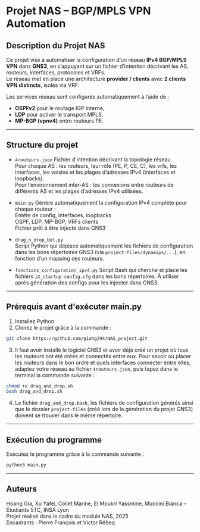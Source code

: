 # Projet NAS – BGP/MPLS VPN Automation

## Description du Projet NAS

Ce projet vise à automatiser la configuration d’un réseau **IPv4 BGP/MPLS VPN** dans **GNS3**, en s’appuyant sur un fichier d’intention décrivant les AS, routeurs, interfaces, protocoles et VRFs.  
Le réseau met en place une architecture **provider / clients** avec **2 clients VPN distincts**, isolés via VRF.

Les services réseau sont configurés automatiquement à l’aide de :
- **OSPFv2** pour le routage IGP interne,
- **LDP** pour activer le transport MPLS,
- **MP-BGP (vpnv4)** entre routeurs PE.

---

## Structure du projet

- `4routeurs.json` 
Fichier d’intention décrivant la topologie réseau.   
Pour chaque AS : les routeurs, leur rôle (PE, P, CE, C), les vrfs, les interfaces, les voisins et les plages d’adresses IPv4 (interfaces et loopbacks).  
Pour l’environnement inter-AS : les connexions entre routeurs de différents AS et les plages d’adresses IPv4 utilisées.

- `main.py` 
Génère automatiquement la configuration IPv4 complète pour chaque routeur :  
Entête de config, interfaces, loopbacks  
OSPF, LDP, MP-BGP, VRFs clients  
Fichier prêt à être injecté dans GNS3  
- `drag_n_drop_bot.py`  
Script Python qui déplace automatiquement les fichiers de configuration dans les bons répertoires GNS3 (via `project-files/dynamips/...`), en fonction d’un mapping des routeurs.
- `fonctions_configuration_ipv4.py`
Script Bash qui cherche et place les fichiers `iX_startup-config.cfg` dans les bons répertoires. À utiliser après génération des configs pour les injecter dans GNS3.

---

## Prérequis avant d'exécuter main.py

1. Installez Python
2. Clonez le projet grâce à la commande :
```bash
git clone https://github.com/giahg294/NAS_project.git
```
3. Il faut avoir installé le logiciel GNS3 et avoir déjà créé un projet où tous les routeurs ont été créés et connectés entre eux. Pour savoir où placer les routeurs dans le bon ordre et quels interfaces connecter entre elles, adaptez votre réseau au fichier `4routeurs.json`, puis tapez dans le terminal la commande suivante :
```bash
chmod +x drag_and_drop.sh
bash drag_and_drop.sh
```
4. Le fichier `drag_and_drop.bash`, les fichiers de configuration générés ainsi que le dossier `project-files` (créé lors de la génération du projet GNS3) doivent se trouver dans le même répertoire.

---

## Exécution du programme

Exécutez le programme grâce à la commande suivante :
```bash
python3 main.py
```

---

## Auteurs

Hoang Gia, Xu Yafei, Collet Marine, El Moukri Yassmine, Muccini Bianca – Étudiants 5TC, INSA Lyon  
Projet réalisé dans le cadre du module NAS, 2025  
Encadrants : Pierre François et Victor Rébeq

